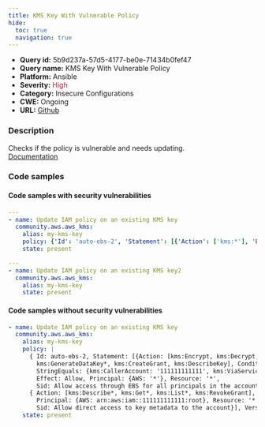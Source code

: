 ```yaml
---
title: KMS Key With Vulnerable Policy
hide:
  toc: true
  navigation: true
---
```


<style>
  .highlight .hll {
    background-color: #ff171742;
  }
  .md-content {
    max-width: 1100px;
    margin: 0 auto;
  }
</style>

-   **Query id:** 5b9d237a-57d5-4177-be0e-71434b0fef47
-   **Query name:** KMS Key With Vulnerable Policy
-   **Platform:** Ansible
-   **Severity:** <span style="color:#bb2124">High</span>
-   **Category:** Insecure Configurations
-   **CWE:** Ongoing
-   **URL:** [Github](https://github.com/Checkmarx/kics/tree/master/assets/queries/ansible/aws/kms_key_with_full_permissions)

### Description
Checks if the policy is vulnerable and needs updating.<br>
[Documentation](https://docs.ansible.com/ansible/latest/collections/community/aws/aws_kms_module.html)

### Code samples
#### Code samples with security vulnerabilities
```yaml title="Positive test num. 1 - yaml file" hl_lines="5"
---
- name: Update IAM policy on an existing KMS key
  community.aws.aws_kms:
    alias: my-kms-key
    policy: {'Id': 'auto-ebs-2', 'Statement': [{'Action': ['kms:*'], 'Effect': 'Allow', 'Principal': {'AWS': '*'}, 'Resource': '*', 'Sid': 'Allow access through EBS for all principals in the account that are authorized to use EBS'}, {'Action': ['kms:Describe*', 'kms:Get*', 'kms:List*', 'kms:RevokeGrant'], 'Effect': 'Allow', 'Principal': {'AWS': 'arn:aws:iam::111111111111:root'}, 'Resource': '*', 'Sid': 'Allow direct access to key metadata to the account'}], 'Version': '2012-10-17'}
    state: present

```
```yaml title="Positive test num. 2 - yaml file" hl_lines="3"
---
- name: Update IAM policy on an existing KMS key2
  community.aws.aws_kms:
    alias: my-kms-key
    state: present

```


#### Code samples without security vulnerabilities
```yaml title="Negative test num. 1 - yaml file"
- name: Update IAM policy on an existing KMS key
  community.aws.aws_kms:
    alias: my-kms-key
    policy: |
      { Id: auto-ebs-2, Statement: [{Action: [kms:Encrypt, kms:Decrypt, kms:ReEncrypt*,
        kms:GenerateDataKey*, kms:CreateGrant, kms:DescribeKey], Condition: {
        StringEquals: {kms:CallerAccount: '111111111111', kms:ViaService: ec2.ap-southeast-2.amazonaws.com}},
        Effect: Allow, Principal: {AWS: '*'}, Resource: '*',
        Sid: Allow access through EBS for all principals in the account that are authorized to use EBS },
      { Action: [kms:Describe*, kms:Get*, kms:List*, kms:RevokeGrant], Effect: Allow,
        Principal: {AWS: arn:aws:iam::111111111111:root}, Resource: '*',
        Sid: Allow direct access to key metadata to the account}], Version: '2012-10-17' }
    state: present

```
